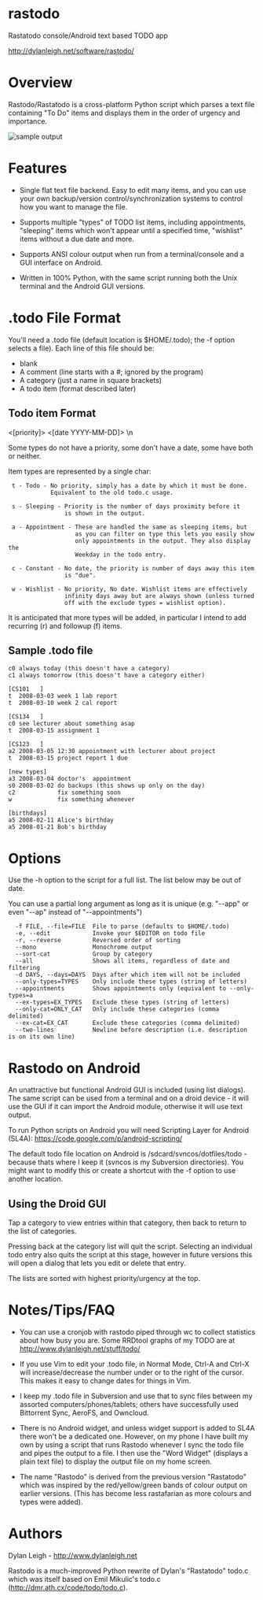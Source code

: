 # rastodo
Rastatodo console/Android text based TODO app

http://dylanleigh.net/software/rastodo/

# Overview

Rastodo/Rastatodo is a cross-platform Python script which parses a text file
containing "To Do" items and displays them in the order of urgency and
importance.

![sample output](http://dylanleigh.net/software/rastodo/sampleoutput.png)

# Features

- Single flat text file backend. Easy to edit many items, and you
  can use your own backup/version control/synchronization systems
  to control how you want to manage the file.

- Supports multiple "types" of TODO list items, including
  appointments, "sleeping" items which won't appear until a
  specified time, "wishlist" items without a due date and more.

- Supports ANSI colour output when run from a terminal/console and
  a GUI interface on Android.

- Written in 100% Python, with the same script running both the
  Unix terminal and the Android GUI versions.

# .todo File Format

 You'll need a .todo file (default location is $HOME/.todo);
 the -f option selects a file). Each line of this file should be:

   - blank
   - A comment (line starts with a #; ignored by the program)
   - A category (just a name in square brackets)
   - A todo item (format described later)

Todo item Format
----------------

 <type><[priority]> <[date YYYY-MM-DD]> <description with spaces>\n 

 Some types do not have a priority, some don't have a date, some have
 both or neither.

 Item types are represented by a single char:

```
 t - Todo - No priority, simply has a date by which it must be done.
            Equivalent to the old todo.c usage.

 s - Sleeping - Priority is the number of days proximity before it
                is shown in the output.

 a - Appointment - These are handled the same as sleeping items, but
                   as you can filter on type this lets you easily show
                   only appointments in the output. They also display the
                   Weekday in the todo entry.

 c - Constant - No date, the priority is number of days away this item
                is "due".

 w - Wishlist - No priority, No date. Wishlist items are effectively
                infinity days away but are always shown (unless turned
                off with the exclude types = wishlist option).
```

It is anticipated that more types will be added, in particular I intend to add
recurring (r) and followup (f) items.

Sample .todo file
-----------------

```
c0 always today (this doesn't have a category)
c1 always tomorrow (this doesn't have a category either)

[CS101   ]
t  2008-03-03 week 1 lab report
t  2008-03-10 week 2 cal report

[CS134   ]
c0 see lecturer about something asap
t  2008-03-15 assignment 1

[CS123   ]
a2 2008-03-05 12:30 appointment with lecturer about project
t  2008-03-15 project report 1 due

[new types]
a3 2008-03-04 doctor's  appointment
s0 2008-03-02 do backups (this shows up only on the day)
c2            fix something soon
w             fix something whenever

[birthdays]
a5 2008-02-11 Alice's birthday
a5 2008-01-21 Bob's birthday
```

# Options

Use the -h option to the script for a full list. The list below may be out of date.

You can use a partial long argument as long as it is unique
(e.g. "--app" or even "--ap" instead of "--appointments")

```
  -f FILE, --file=FILE  File to parse (defaults to $HOME/.todo)
  -e, --edit            Invoke your $EDITOR on todo file
  -r, --reverse         Reversed order of sorting
  --mono                Monochrome output
  --sort-cat            Group by category
  --all                 Shows all items, regardless of date and filtering
  -d DAYS, --days=DAYS  Days after which item will not be included
  --only-types=TYPES    Only include these types (string of letters)
  --appointments        Shows appointments only (equivalent to --only-types=a
  --ex-types=EX_TYPES   Exclude these types (string of letters)
  --only-cat=ONLY_CAT   Only include these categories (comma delimited)
  --ex-cat=EX_CAT       Exclude these categories (comma delimited)
  --two-lines           Newline before description (i.e. description is on its own line)
```

# Rastodo on Android

An unattractive but functional Android GUI is included (using list dialogs).
The same script can be used from a terminal and on a droid device - it will use
the GUI if it can import the Android module, otherwise it will use text output.

To run Python scripts on Android you will need Scripting Layer for Android
(SL4A): https://code.google.com/p/android-scripting/

The default todo file location on Android is /sdcard/svncos/dotfiles/todo -
because thats where I keep it (svncos is my Subversion directories). You might
want to modify this or create a shortcut with the -f option to use another
location.

Using the Droid GUI
-------------------

Tap a category to view entries within that category, then back to return to the
list of categories.

Pressing back at the category list will quit the script. Selecting an
individual todo entry also quits the script at this stage, however in future
versions this will open a dialog that lets you edit or delete that entry.

The lists are sorted with highest priority/urgency at the top.

# Notes/Tips/FAQ

- You can use a cronjob with rastodo piped through wc to collect statistics
  about how busy you are. Some RRDtool graphs of my TODO are at
  http://www.dylanleigh.net/stuff/todo/

- If you use Vim to edit your .todo file, in Normal Mode, Ctrl-A and Ctrl-X
  will increase/decrease the number under or to the right of the cursor. This
  makes it easy to change dates for things in Vim.

- I keep my .todo file in Subversion and use that to sync files between my
  assorted computers/phones/tablets; others have successfully used Bittorrent
  Sync, AeroFS, and Owncloud.

- There is no Android widget, and unless widget support is added to SL4A there
  won't be a dedicated one. However, on my phone I have built my own by using a
  script that runs Rastodo whenever I sync the todo file and pipes the output to
  a file. I then use the "Word Widget" (displays a plain text file) to display
  the output file on my home screen.

- The name "Rastodo" is derived from the previous version "Rastatodo" which was
  inspired by the red/yellow/green bands of colour output on earlier versions.
  (This has become less rastafarian as more colours and types were added).

# Authors

Dylan Leigh - http://www.dylanleigh.net

Rastodo is a much-improved Python rewrite of Dylan's "Rastatodo" todo.c which
was itself based on Emil Mikulic's todo.c (http://dmr.ath.cx/code/todo/todo.c).


